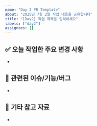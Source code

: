 ```yaml
---
name: "Day 2 PR Template"
about: "2025년 7월 2일 작업 내용을 공유합니다"
title: "[Day2] 작업 제목을 입력하세요"
labels: ["day2"]
assignees: []
---
```


## ✅ 오늘 작업한 주요 변경 사항
- 

## 📌 관련된 이슈/기능/버그
- 

## 📎 기타 참고 자료
- 
